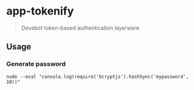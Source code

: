 # app-tokenify

> Devebot token-based authentication layerware

## Usage

### Generate password

```
node --eval "console.log(require('bcryptjs').hashSync('mypassword', 10))"
```

